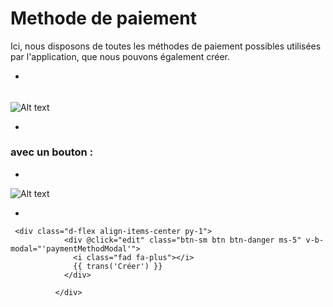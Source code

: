 # Methode de paiement
Ici, nous disposons de toutes les méthodes de paiement possibles utilisées par l'application, que nous pouvons également créer.

*

######

![Alt text](/public/methode_paiement.png)

*

### avec un bouton :

*

![Alt text](/public/creer_methode_paiement.png)

*

```template
 <div class="d-flex align-items-center py-1">
            <div @click="edit" class="btn-sm btn btn-danger ms-5" v-b-modal="'paymentMethodModal'">
              <i class="fad fa-plus"></i>
              {{ trans('Créer') }}
            </div>

          </div>


```

